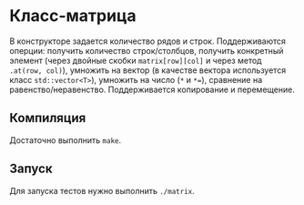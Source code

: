# Класс-матрица<T>
В конструкторе задается количество рядов и строк. Поддерживаются оперции: получить количество строк/столбцов, получить конкретный элемент (через двойные скобки `matrix[row][col]` и через метод `.at(row, col)`), умножить на вектор (в качестве вектора используется класс `std::vector<T>`), умножить на число (`*` и `*=`), сравнение на равенство/неравенство. Поддерживается копирование и перемещение.

## Компиляция
Достаточно выполнить `make`.

## Запуск
Для запуска тестов нужно выполнить `./matrix`.